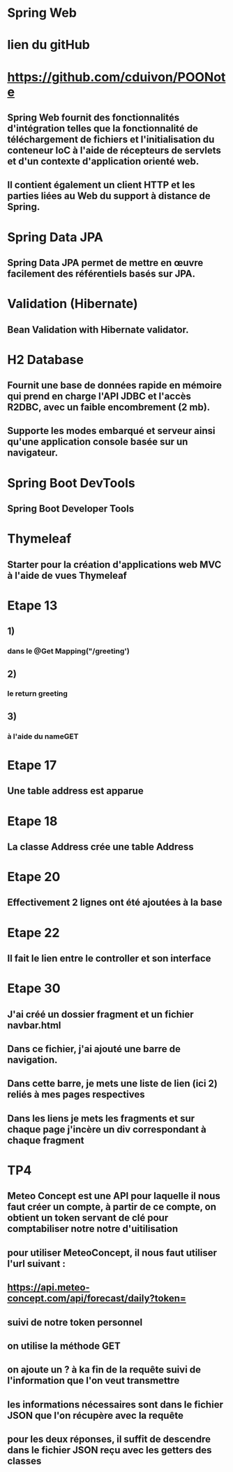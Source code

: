 # Spring Web 

# lien du gitHub
# https://github.com/cduivon/POONote


## Spring Web fournit des fonctionnalités d'intégration telles que la fonctionnalité de téléchargement de fichiers et l'initialisation du conteneur IoC à l'aide de récepteurs de servlets et d'un contexte d'application orienté web.
## Il contient également un client HTTP et les parties liées au Web du support à distance de Spring.


# Spring Data JPA

## Spring Data JPA permet de mettre en œuvre facilement des référentiels basés sur JPA.


# Validation (Hibernate)

## Bean Validation with Hibernate validator.


# H2 Database

## Fournit une base de données rapide en mémoire qui prend en charge l'API JDBC et l'accès R2DBC, avec un faible encombrement (2 mb).
## Supporte les modes embarqué et serveur ainsi qu'une application console basée sur un navigateur.


# Spring Boot DevTools

## Spring Boot Developer Tools


# Thymeleaf

## Starter pour la création d'applications web MVC à l'aide de vues Thymeleaf



# Etape 13

## 1)

### dans le @Get Mapping("/greeting')

## 2)

### le return greeting

## 3)

### à l'aide du nameGET



# Etape 17

## Une table address est apparue


# Etape 18

## La classe Address crée une table Address


# Etape 20

## Effectivement 2 lignes ont été ajoutées à la base


# Etape 22

## Il fait le lien entre le controller et son interface


# Etape 30

## J'ai créé un dossier fragment et un fichier navbar.html

## Dans ce fichier, j'ai ajouté une barre de navigation.

## Dans cette barre, je mets une liste de lien (ici 2) reliés à mes pages respectives

## Dans les liens je mets les fragments et sur chaque page j'incère un div correspondant à chaque fragment

# TP4

## Meteo Concept est une API pour laquelle il nous faut créer un compte, à partir de ce compte, on obtient un token servant de clé pour comptabiliser notre notre d'uitilisation

## pour utiliser MeteoConcept, il nous faut utiliser l'url suivant :
## https://api.meteo-concept.com/api/forecast/daily?token=
## suivi de notre token personnel

## on utilise la méthode GET

## on ajoute un ? à ka fin de la requête suivi de l'information que l'on veut transmettre

## les informations nécessaires sont dans le fichier JSON que l'on récupère avec la requête

## pour les deux réponses, il suffit de descendre dans le fichier JSON reçu avec les getters des classes